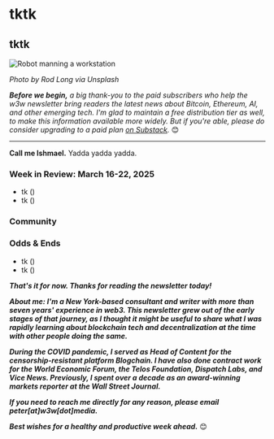 # tktk
## tktk

![Robot manning a workstation](https://images.unsplash.com/photo-1578374173703-71809a1757b1)

*Photo by Rod Long via Unsplash*

*<strong>Before we begin,</strong> a big thank-you to the paid subscribers who help the w3w newsletter bring readers the latest news about Bitcoin, Ethereum, AI, and other emerging tech. I'm glad to maintain a free distribution tier as well, to make this information available more widely. But if you're able, please do consider upgrading to a paid plan [on Substack](https://w3wnews.substack.com/subscribe).* 😊

<hr>

**Call me Ishmael.** Yadda yadda yadda.   

<!-- 150-word lead item. Some possibilities...

- UNCOOL: Riff on Winkie's rant in Slate about the "uncoolness" of Trump II. This could also be a social post.

- CARR: Riff on AoM intvu with author Nicholas Carr re: some of the downsides of digital communication. This could also fit in the news roundup, perhaps in odds & ends: https://www.artofmanliness.com/people/relationships/podcast-1054-familiarity-breeds-contempt-and-other-underappreciated-consequences-of-digital-communication/

- BOYCOTTS: Why withholding money from a publicly traded company works. You only need to deny marginal metrics, not move them to zero in absolute terms.

-->

### Week in Review: March 16-22, 2025

- tk ([]())
- tk ([]())

<!--

WSJ on de-dollarization: https://www.wsj.com/finance/currencies/trump-trade-tariffs-us-dollar-value-814cbe37

- Kids using AI to cheat https://www.wsj.com/tech/ai/chatgpt-ai-cheating-students-97075d3c

- US assault on universities: https://www.nytimes.com/2025/03/16/opinion/university-defunding-trump-rufo.html

- McCourt on the anniversary of "Our Biggest Fight." https://www.linkedin.com/pulse/one-year-later-reflecting-our-biggest-fight-frank-mccourt-odvye/?trackingId=QZwgrHzJIAGwWtcXvovusQ%3D%3D

- Effect of power tarriffs on US/Canadian bitcoin miners. <!-- Bitfarms CEO discussed on Bloomberg Crypto Tuesday. Link to that clip, or find coverage elsewhere.  ([]())

- ICMI: Bitcoiner Dan Held on Trump family enriching themselves. ([Cointelegraph](https://www.youtube.com/watch?v=6UnogdVQWrE&ab_channel=Cointelegraph))

- WaPo on disappearing photo archives. https://www.washingtonpost.com/opinions/interactive/2025/photography-history-archive-photojournalism/

-->
<!--

- Genius Act update  ([Decrypt](https://decrypt.co/309492/senate-banking-committee-to-vote-on-bipartisan-genius-stablecoin-bill-this-week))

- Big Circle upgrades ([CoinDesk](https://www.coindesk.com/tech/2025/03/10/circle-upgrades-cross-chain-transfer-protocol-promising-faster-usdc-settlements))

- Nuffle Labs re-brand ([The Block](https://www.theblock.co/post/345571/near-foundations-independent-entity-nuffle-labs-rebrands-to-moremarkets-pivots-to-creating-an-integrated-liquidity-marketplace?utm_source=rss&utm_medium=rss))

- Coinbase gains new approval from Indian regulators. ([CoinDesk](https://www.coindesk.com/business/2025/03/11/coinbase-plans-india-comeback-after-securing-regulatory-registration-with-fiu))

- OpenAI closes $12B startup deal ([Decrypt](https://decrypt.co/309481/chatgpt-maker-openai-inks-12b-deal-with-coreweave-ahead-of-planned-ipo))

- Lummis introduces bill to create promised crypto reserve. ([The Block](https://www.theblock.co/post/345689/sen-lummis-reintroduces-bill-to-create-trumps-planned-strategic-bitcoin-reserve?utm_source=rss&utm_medium=rss))


- Cathie Woods has been buying COIN shares during the recent stock-market dump. ([The Block](https://www.theblock.co/post/345639/cathie-wood-ark-invest-coinbase-shares-market-carnage?utm_source=rss&utm_medium=rss))

- StarkWare creates BTC reserve ([The Block](https://www.theblock.co/post/345659/starkware-bitcoin-reserve?utm_source=rss&utm_medium=rss))

- https://decrypt.co/310043/wales-man-loses-appeal-to-dig-out-hard-drive-holding-676-million-in-bitcoin

-->

### Community

<!--

- Ahrefs picks on AI content tools. https://ahrefs.com/blog/ai-content-creation-tools/

- https://unpromptedthoughts.substack.com/p/yes-we-really-do-need-another-ai | Shout out Barry's new Substack + add to your Substack recommendations for new subscribers.

- Niemoller quote: https://finance.yahoo.com/news/baidu-plans-raise-1-4-023911907.html

- Carol Kelly on America's mass deportations: https://www.theroot.com/trump-s-mass-deportations-will-cause-millions-of-childr-1851766099

- Ruth Marcus on leaving WaPo: https://www.newyorker.com/news/essay/why-ruth-marcus-left-the-washington-post

-->

### Odds & Ends

- tk ([]())
- tk ([]())

_**That's it for now. Thanks for reading the newsletter today!**_

_**About me: I'm a New York-based consultant and writer with more than seven years' experience in web3. This newsletter grew out of the early stages of that journey, as I thought it might be useful to share what I was rapidly learning about blockchain tech and decentralization at the time with other people doing the same.**_

 _**During the COVID pandemic, I served as Head of Content for the censorship-resistant platform Blogchain. I have also done contract work for the World Economic Forum, the Telos Foundation, Dispatch Labs, and Vice News. Previously, I spent over a decade as an award-winning markets reporter at the Wall Street Journal.**_

 _**If you need to reach me directly for any reason, please email peter[at]w3w[dot]media.**_

 _**Best wishes for a healthy and productive week ahead.**_ 😊
